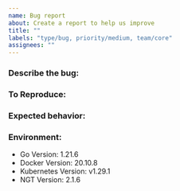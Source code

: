 ```yaml
---
name: Bug report
about: Create a report to help us improve
title: ""
labels: "type/bug, priority/medium, team/core"
assignees: ""
---
```


### Describe the bug:

<!-- A clear and concise description of what the bug is. -->

### To Reproduce:

<!-- Please describe the steps to reproduce the behavior: -->

### Expected behavior:

<!-- A clear and concise description of what you expected to happen. -->

### Environment:

<!--- Please change the versions below along with your environment -->

- Go Version: 1.21.6
- Docker Version: 20.10.8
- Kubernetes Version: v1.29.1
- NGT Version: 2.1.6
